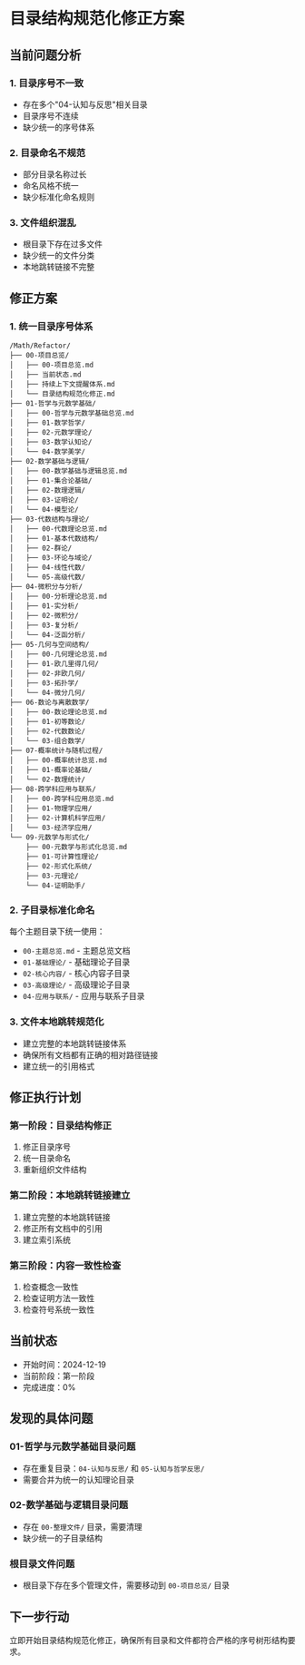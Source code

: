 # 目录结构规范化修正方案

## 当前问题分析

### 1. 目录序号不一致

- 存在多个"04-认知与反思"相关目录
- 目录序号不连续
- 缺少统一的序号体系

### 2. 目录命名不规范

- 部分目录名称过长
- 命名风格不统一
- 缺少标准化命名规则

### 3. 文件组织混乱

- 根目录下存在过多文件
- 缺少统一的文件分类
- 本地跳转链接不完整

## 修正方案

### 1. 统一目录序号体系

```text
/Math/Refactor/
├── 00-项目总览/
│   ├── 00-项目总览.md
│   ├── 当前状态.md
│   ├── 持续上下文提醒体系.md
│   └── 目录结构规范化修正.md
├── 01-哲学与元数学基础/
│   ├── 00-哲学与元数学基础总览.md
│   ├── 01-数学哲学/
│   ├── 02-元数学理论/
│   ├── 03-数学认知论/
│   └── 04-数学美学/
├── 02-数学基础与逻辑/
│   ├── 00-数学基础与逻辑总览.md
│   ├── 01-集合论基础/
│   ├── 02-数理逻辑/
│   ├── 03-证明论/
│   └── 04-模型论/
├── 03-代数结构与理论/
│   ├── 00-代数理论总览.md
│   ├── 01-基本代数结构/
│   ├── 02-群论/
│   ├── 03-环论与域论/
│   ├── 04-线性代数/
│   └── 05-高级代数/
├── 04-微积分与分析/
│   ├── 00-分析理论总览.md
│   ├── 01-实分析/
│   ├── 02-微积分/
│   ├── 03-复分析/
│   └── 04-泛函分析/
├── 05-几何与空间结构/
│   ├── 00-几何理论总览.md
│   ├── 01-欧几里得几何/
│   ├── 02-非欧几何/
│   ├── 03-拓扑学/
│   └── 04-微分几何/
├── 06-数论与离散数学/
│   ├── 00-数论理论总览.md
│   ├── 01-初等数论/
│   ├── 02-代数数论/
│   └── 03-组合数学/
├── 07-概率统计与随机过程/
│   ├── 00-概率统计总览.md
│   ├── 01-概率论基础/
│   └── 02-数理统计/
├── 08-跨学科应用与联系/
│   ├── 00-跨学科应用总览.md
│   ├── 01-物理学应用/
│   ├── 02-计算机科学应用/
│   └── 03-经济学应用/
└── 09-元数学与形式化/
    ├── 00-元数学与形式化总览.md
    ├── 01-可计算性理论/
    ├── 02-形式化系统/
    ├── 03-元理论/
    └── 04-证明助手/
```

### 2. 子目录标准化命名

每个主题目录下统一使用：

- `00-主题总览.md` - 主题总览文档
- `01-基础理论/` - 基础理论子目录
- `02-核心内容/` - 核心内容子目录
- `03-高级理论/` - 高级理论子目录
- `04-应用与联系/` - 应用与联系子目录

### 3. 文件本地跳转规范化

- 建立完整的本地跳转链接体系
- 确保所有文档都有正确的相对路径链接
- 建立统一的引用格式

## 修正执行计划

### 第一阶段：目录结构修正

1. 修正目录序号
2. 统一目录命名
3. 重新组织文件结构

### 第二阶段：本地跳转链接建立

1. 建立完整的本地跳转链接
2. 修正所有文档中的引用
3. 建立索引系统

### 第三阶段：内容一致性检查

1. 检查概念一致性
2. 检查证明方法一致性
3. 检查符号系统一致性

## 当前状态

- 开始时间：2024-12-19
- 当前阶段：第一阶段
- 完成进度：0%

## 发现的具体问题

### 01-哲学与元数学基础目录问题
- 存在重复目录：`04-认知与反思/` 和 `05-认知与哲学反思/`
- 需要合并为统一的认知理论目录

### 02-数学基础与逻辑目录问题
- 存在 `00-整理文件/` 目录，需要清理
- 缺少统一的子目录结构

### 根目录文件问题
- 根目录下存在多个管理文件，需要移动到 `00-项目总览/` 目录

## 下一步行动

立即开始目录结构规范化修正，确保所有目录和文件都符合严格的序号树形结构要求。
